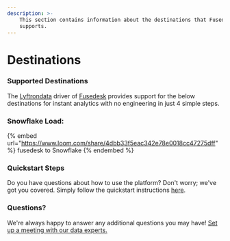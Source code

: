 ```yaml
---
description: >-
    This section contains information about the destinations that Fusedesk
    supports.
---
```


# Destinations

### Supported Destinations

The [Lyftrondata](https://www.lyftrondata.com/) driver of [Fusedesk](https://www.lyftrondata.com/integration/commerce-analytics/fusedesk/) provides support for the below destinations for instant analytics with no engineering in just 4 simple steps.

### Snowflake Load:

{% embed url="https://www.loom.com/share/4dbb33f5eac342e78e0018cc47275dff" %}
fusedesk to Snowflake
{% endembed %}

### Quickstart Steps

Do you have questions about how to use the platform? Don't worry; we've got you covered. Simply follow the quickstart instructions [here](README.md).

### Questions? <a href="#questions" id="questions"></a>

We're always happy to answer any additional questions you may have! [Set up a meeting with our data experts.](https://www.lyftrondata.com/book-a-meeting/)
